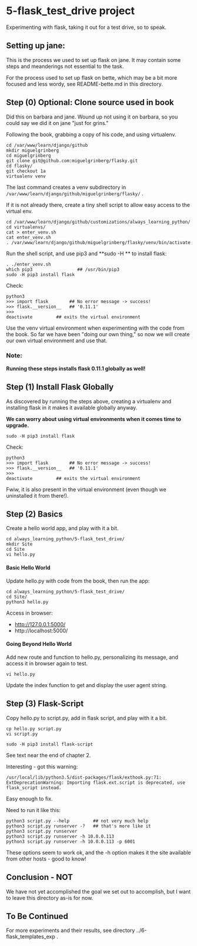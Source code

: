 
# 5-flask_test_drive project

Experimenting with flask, taking it out for a test drive, so to speak.

## Setting up jane:

This is the process we used to set up flask on jane.
It may contain some steps and meanderings not essential to the task.

For the process used to set up flask on bette, which may be a bit more focused and less wordy, see README-bette.md in this directory.

## Step (0) Optional: Clone source used in book

Did this on barbara and jane.
Wound up not using it on barbara, so you could say we did it on jane "just for grins."

Following the book, grabbing a copy of his code, and using virtualenv.

```
cd /var/www/learn/django/github
mkdir miguelgrinberg
cd miguelgrinberg
git clone git@github.com:miguelgrinberg/flasky.git
cd flasky/
git checkout 1a
virtualenv venv
```

The last command creates a venv subdirectory in `/var/www/learn/django/github/miguelgrinberg/flasky/` .

If it is not already there, create a tiny shell script to allow easy access to the virtual env.

```
cd /var/www/learn/django/github/customizations/always_learning_python/
cd virtualenvs/
cat > enter_venv.sh
cat enter_venv.sh
. /var/www/learn/django/github/miguelgrinberg/flasky/venv/bin/activate
```

Run the shell script, and use pip3 and **sudo -H ** to install flask:

```
. ./enter_venv.sh
which pip3                 ## /usr/bin/pip3
sudo -H pip3 install flask
```

Check:

```
python3
>>> import flask        ## No error message -> success!
>>> flask.__version__   ## '0.11.1'
>>>
deactivate         ## exits the virtual environment
```

Use the venv virtual environment when experimenting with the code from the book.
So far we have been "doing our own thing," so now we will create our own virtual environment and use that.

### Note:

**Running these steps installs flask 0.11.1 globally as well!**

## Step (1) Install Flask Globally

As discovered by running the steps above, creating a virtualenv and installing flask in it makes it available globally anyway.

**We can worry about using virtual environments when it comes time to upgrade.**

```
sudo -H pip3 install flask
```

Check:

```
python3
>>> import flask        ## No error message -> success!
>>> flask.__version__   ## '0.11.1'
>>>
deactivate         ## exits the virtual environment
```

Fwiw, it is also present in the virtual environment (even though we uninstalled it from there!).

## Step (2) Basics

Create a hello world app, and play with it a bit.

```
cd always_learning_python/5-flask_test_drive/
mkdir Site
cd Site
vi hello.py
```

#### Basic Hello World

Update hello.py with code from the book, then run the app:

```
cd always_learning_python/5-flask_test_drive/
cd Site/
python3 hello.py
```

Access in browser:

* http://127.0.0.1:5000/
* http://localhost:5000/

#### Going Beyond Hello World

Add new route and function to hello.py, personalizing its message, and access it in browser again to test.

```
vi hello.py
```

Update the index function to get and display the user agent string.

## Step (3) Flask-Script

Copy hello.py to script.py, add in flask script, and play with it a bit.

```
cp hello.py script.py
vi script.py
```

```
sudo -H pip3 install flask-script
```

See text near the end of chapter 2.

Interesting - got this warning:

```
/usr/local/lib/python3.5/dist-packages/flask/exthook.py:71: ExtDeprecationWarning: Importing flask.ext.script is deprecated, use flask_script instead.
```

Easy enough to fix.

Need to run it like this:

```
python3 script.py --help         ## not very much help
python3 script.py runserver -?   ## that's more like it
python3 script.py runserver
python3 script.py runserver -h 10.0.0.113
python3 script.py runserver -h 10.0.0.113 -p 6001
```

These options seem to work ok, and the -h option makes it the site available from other hosts - good to know!

## Conclusion - NOT

We have not yet accomplished the goal we set out to accomplish, but I want to leave this directory as-is for now.

## To Be Continued

For more experiments and their results, see directory ../6-flask_templates_exp .
